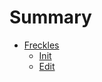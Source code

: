 # Summary

- [Freckles](./freckles.md)
  - [Init](./freckles/init.md)
  - [Edit](./freckles/edit.md)

